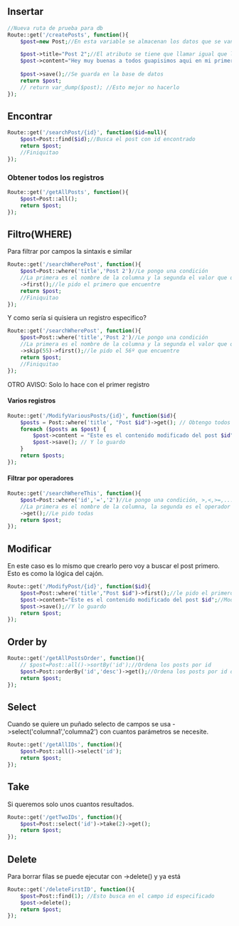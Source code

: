 
## Insertar
```php
//Nueva ruta de prueba para db
Route::get('/createPosts', function(){
	$post=new Post;//En esta variable se almacenan los datos que se van a insertar

	$post->title="Post 2";//El atributo se tiene que llamar igual que la tabla
	$post->content="Hey muy buenas a todos guapisimos aqui en mi primer post";
	
	$post->save();//Se guarda en la base de datos
	return $post;
	// return var_dump($post); //Esto mejor no hacerlo
});

```
## Encontrar
```php
Route::get('/searchPost/{id}', function($id=null){
	$post=Post::find($id);//Busca el post con id encontrado
	return $post;
	//Finiquitao
});
```
### Obtener todos los registros
```php
Route::get('/getAllPosts', function(){
	$post=Post::all();
	return $post;
});
```
## Filtro(WHERE)
Para filtrar por campos la sintaxis e similar
```php
Route::get('/searchWherePost', function(){
	$post=Post::where('title','Post 2')//Le pongo una condición
	//La primera es el nombre de la columna y la segunda el valor que quiero que tenga
	->first();//le pido el primero que encuentre
	return $post;
	//Finiquitao
});
```
Y como sería si quisiera un registro especifico?
```php
Route::get('/searchWherePost', function(){
	$post=Post::where('title','Post 2')//Le pongo una condición
	//La primera es el nombre de la columna y la segunda el valor que quiero que tenga
	->skip(55)->first();//le pido el 56º que encuentre
	return $post;
	//Finiquitao
});
```
OTRO AVISO: Solo lo hace con el primer registro
#### Varios registros
```php
Route::get('/ModifyVariousPosts/{id}', function($id){
	$posts = Post::where('title', "Post $id")->get(); // Obtengo todos los resultados que coincidan
	foreach ($posts as $post) {
		$post->content = "Este es el contenido modificado del post $id"; // Modifico el contenido
		$post->save(); // Y lo guardo
	}
	return $posts;
});
```

#### Filtrar por operadores
```php
Route::get('/searchWhereThis', function(){
	$post=Post::where('id','=','2')//Le pongo una condición, >,<,>=,...
	//La primera es el nombre de la columna, la segunda es el operador que quiero y la tercera es el valor que quiero que tenga
	->get();//Le pido todas
	return $post;
});
```

## Modificar 
En este caso es lo mismo que crearlo pero voy a buscar el post primero. Esto es como la lógica del cajón.
```php
Route::get('/ModifyPost/{id}', function($id){
	$post=Post::where('title',"Post $id")->first();//le pido el primero que encuentre
	$post->content="Este es el contenido modificado del post $id";//Modifico el contenido
	$post->save();//Y lo guardo
	return $post;
});
```
## Order by
```php
Route::get('/getAllPostsOrder', function(){
	// $post=Post::all()->sortBy('id');//Ordena los posts por id
	$post=Post::orderBy('id','desc')->get();//Ordena los posts por id de forma descendente
	return $post;
});
```
## Select
Cuando se quiere un puñado selecto de campos se usa ->select('columna1','columna2') con cuantos parámetros se necesite.
```php
Route::get('/getAllIDs', function(){
	$post=Post::all()->select('id');
	return $post;
});
```
## Take
Si queremos solo unos cuantos resultados.
```php
Route::get('/getTwoIDs', function(){
	$post=Post::select('id')->take(2)->get();
	return $post;
});
```
## Delete
Para borrar filas se puede ejecutar con ->delete() y ya está
```php
Route::get('/deleteFirstID', function(){
	$post=Post::find(1); //Esto busca en el campo id especificado
	$post->delete();
	return $post;
});
```